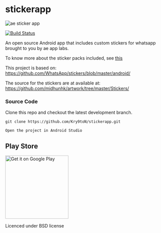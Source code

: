 # stickerapp
<img src="" alt="ae sticker app" />

[![Build Status](https://travis-ci.org/Kry9toN/stickerapp.svg?branch=master)](https://travis-ci.org/Kry9toN/stickerapp)

An open source Android app that includes custom stickers for whatsapp brought to you by ae app labs.

To know more about the sticker packs included, see [this](https://github.com/midhunhk/ae-sticker-app/wiki/Sticker-Packs)

This project is based on: https://github.com/WhatsApp/stickers/blob/master/android/

The source for the stickers are at available at: https://github.com/midhunhk/artwork/tree/master/Stickers/

### Source Code
Clone this repo and checkout the latest development branch.

```
git clone https://github.com/Kry9toN/stickerapp.git  

Open the project in Android Studio  
```

## Play Store

<a href="https://play.google.com/store/apps/details?id=com.ae.apps.stickerapp">
 <img alt="Get it on Google Play" width="200px" src="https://play.google.com/intl/en_us/badges/images/generic/en_badge_web_generic.png">
</a>

Licenced under BSD license
